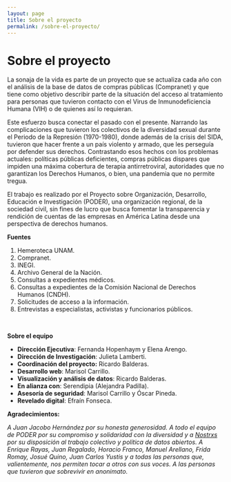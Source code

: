 ```yaml
---
layout: page
title: Sobre el proyecto
permalink: /sobre-el-proyecto/
---
```


# Sobre el proyecto

La sonaja de la vida es parte de un proyecto que se actualiza cada año con el análisis de la base de datos de compras públicas (Compranet) y que tiene como objetivo describir parte de la situación del acceso al tratamiento para personas que tuvieron contacto con el Virus de Inmunodeficiencia Humana (VIH) o de quienes así lo requieran. 

Este esfuerzo busca conectar el pasado con el presente. Narrando las complicaciones que tuvieron los colectivos de la diversidad sexual durante el Periodo de la Represión (1970-1980), donde además de la crisis del SIDA, tuvieron que hacer frente a un país violento y armado, que les perseguía por defender sus derechos. Contrastando esos hechos con los problemas actuales: políticas públicas deficientes, compras públicas dispares que impiden una máxima cobertura de terapia antirretroviral, autoridades que no garantizan los Derechos Humanos, o bien, una pandemia que no permite tregua. 

El trabajo es realizado por el Proyecto sobre Organización, Desarrollo, Educación e Investigación (PODER), una organización regional, de la sociedad civil, sin fines de lucro que busca fomentar la transparencia y rendición de cuentas de las empresas en América Latina desde una perspectiva de derechos humanos.

<div class="box-text">
  <b>Fuentes</b>
  <ol>
    <li>Hemeroteca UNAM.</li>
    <li>Compranet.</li>
    <li>INEGI.</li>
    <li>Archivo General de la Nación.</li>
    <li>Consultas a expedientes médicos.</li>
    <li>Consultas a expedientes de la Comisión Nacional de Derechos Humanos (CNDH).</li>
    <li>Solicitudes de acceso a la información.</li>
    <li>Entrevistas a especialistas, activistas y funcionarios públicos.</li>
  </ol>
</div>
<br>

**Sobre el equipo**

- **Dirección Ejecutiva**: Fernanda Hopenhaym y Elena Arengo.
- **Dirección de Investigación**: Julieta Lamberti.
- **Coordinación del proyecto:** Ricardo Balderas.
- **Desarrollo web**: Marisol Carrillo.
- **Visualización y análisis de datos**: Ricardo Balderas.
- **En alianza con**: Serendipia (Alejandra Padilla).
- **Asesoría de seguridad**: Marisol Carrillo y Óscar Pineda.
- **Revelado digital**: Efraín Fonseca.



**Agradecimientos:**

_A Juan Jacobo Hernández por su honesta generosidad. A todo el equipo de PODER por su compromiso y solidaridad con la diversidad y a [Nostrxs](https://www.nosotrxs.org/) por su disposición al trabajo colectivo y política de datos abiertos. A Enrique Rayas, Juan Regalado, Horacio Franco, Manuel Arellano, Frida Romay, Josué Quino, Juan Carlos Yustis y a todas las personas que, valientemente, nos permiten tocar a otros con sus voces. A las personas que tuvieron que sobrevivir en anonimato._

